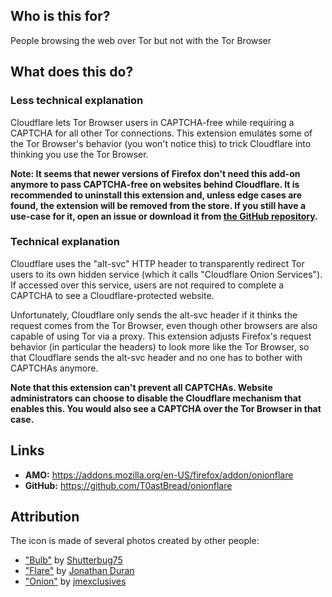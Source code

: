 ## Who is this for?

People browsing the web over Tor but not with the Tor Browser

## What does this do?

### Less technical explanation

Cloudflare lets Tor Browser users in CAPTCHA-free while requiring a CAPTCHA for all other Tor connections. This extension emulates some of the Tor Browser's behavior (you won't notice this) to trick Cloudflare into thinking you use the Tor Browser.

__Note: It seems that newer versions of Firefox don't need this add-on anymore to pass CAPTCHA-free on websites behind Cloudflare. It is recommended to uninstall this extension and, unless edge cases are found, the extension will be removed from the store. If you still have a use-case for it, open an issue or download it from [the GitHub repository](https://github.com/t0astbread/onionflare).__

### Technical explanation

Cloudflare uses the "alt-svc" HTTP header to transparently redirect Tor users to its own hidden service (which it calls "Cloudflare Onion Services"). If accessed over this service, users are not required to complete a CAPTCHA to see a Cloudflare-protected website.

Unfortunately, Cloudflare only sends the alt-svc header if it thinks the request comes from the Tor Browser, even though other browsers are also capable of using Tor via a proxy. This extension adjusts Firefox's request behavior (in particular the headers) to look more like the Tor Browser, so that Cloudflare sends the alt-svc header and no one has to bother with CAPTCHAs anymore.

__Note that this extension can't prevent all CAPTCHAs. Website administrators can choose to disable the Cloudflare mechanism that enables this. You would also see a CAPTCHA over the Tor Browser in that case.__

## Links
  - __AMO:__ https://addons.mozilla.org/en-US/firefox/addon/onionflare
  - __GitHub:__ https://github.com/T0astBread/onionflare

## Attribution

The icon is made of several photos created by other people:

  - ["Bulb"](https://pixabay.com/photos/bulb-closeup-close-up-clove-color-1238338/) by [Shutterbug75](https://pixabay.com/users/Shutterbug75-2077322/)
  - ["Flare"](https://unsplash.com/photos/f5J-wk9EoUA) by [Jonathan Duran](https://unsplash.com/@jonathandu)
  - ["Onion"](https://pixabay.com/photos/onion-garlic-tomato-vegetables-5187140/) by [jmexclusives](https://pixabay.com/users/jmexclusives-10518280/)
